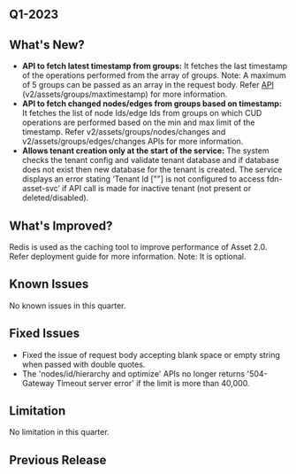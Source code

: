 ## Q1-2023

## What's New?
* **API to fetch latest timestamp from groups:** It fetches the last timestamp of the operations performed from the array of groups. Note: A maximum of 5 groups can be passed as an array in the request body. Refer [API](https://fs-uat.np-0000183.npause1.bakerhughes.com/asset2/swagger/index.html) (v2/assets/groups/maxtimestamp) for more information.
* **API to fetch changed nodes/edges from groups based on timestamp:** It fetches the list of node Ids/edge Ids from groups on which CUD operations are performed based on the min and max limit of the timestamp. Refer v2/assets/groups/nodes/changes and v2/assets/groups/edges/changes APIs for more information.
* **Allows tenant creation only at the start of the service:** The system checks the tenant config and validate tenant database and if database does not exist then new database for the tenant is created. The service displays an error stating ‘Tenant Id [""] is not configured to access fdn-asset-svc’ if API call is made for inactive tenant (not present or deleted/disabled).

## What's Improved?
Redis is used as the caching tool to improve performance of Asset 2.0. Refer deployment guide for more information. Note: It is optional.

## Known Issues
No known issues in this quarter.

## Fixed Issues
* Fixed  the issue of request body accepting blank space or empty string when passed with double quotes. 
* The 'nodes/id/hierarchy and optimize' APIs no longer returns '504- Gateway Timeout server error' if the limit is more than 40,000. 

## Limitation 
No limitation in this quarter.

##  Previous Release
